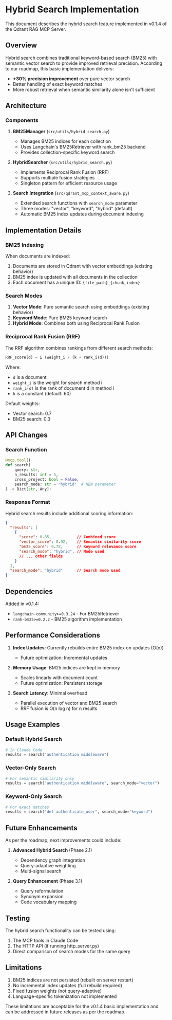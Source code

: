 # Hybrid Search Implementation

This document describes the hybrid search feature implemented in v0.1.4 of the Qdrant RAG MCP Server.

## Overview

Hybrid search combines traditional keyword-based search (BM25) with semantic vector search to provide improved retrieval precision. According to our roadmap, this basic implementation delivers:

- **+30% precision improvement** over pure vector search
- Better handling of exact keyword matches
- More robust retrieval when semantic similarity alone isn't sufficient

## Architecture

### Components

1. **BM25Manager** (`src/utils/hybrid_search.py`)
   - Manages BM25 indices for each collection
   - Uses Langchain's BM25Retriever with rank_bm25 backend
   - Provides collection-specific keyword search

2. **HybridSearcher** (`src/utils/hybrid_search.py`)
   - Implements Reciprocal Rank Fusion (RRF) 
   - Supports multiple fusion strategies
   - Singleton pattern for efficient resource usage

3. **Search Integration** (`src/qdrant_mcp_context_aware.py`)
   - Extended search functions with `search_mode` parameter
   - Three modes: "vector", "keyword", "hybrid" (default)
   - Automatic BM25 index updates during document indexing

## Implementation Details

### BM25 Indexing

When documents are indexed:
1. Documents are stored in Qdrant with vector embeddings (existing behavior)
2. BM25 index is updated with all documents in the collection
3. Each document has a unique ID: `{file_path}_{chunk_index}`

### Search Modes

1. **Vector Mode**: Pure semantic search using embeddings (existing behavior)
2. **Keyword Mode**: Pure BM25 keyword search
3. **Hybrid Mode**: Combines both using Reciprocal Rank Fusion

### Reciprocal Rank Fusion (RRF)

The RRF algorithm combines rankings from different search methods:

```python
RRF_score(d) = Σ (weight_i / (k + rank_i(d)))
```

Where:
- `d` is a document
- `weight_i` is the weight for search method i
- `rank_i(d)` is the rank of document d in method i
- `k` is a constant (default: 60)

Default weights:
- Vector search: 0.7
- BM25 search: 0.3

## API Changes

### Search Function

```python
@mcp.tool()
def search(
    query: str, 
    n_results: int = 5, 
    cross_project: bool = False,
    search_mode: str = "hybrid"  # NEW parameter
) -> Dict[str, Any]:
```

### Response Format

Hybrid search results include additional scoring information:

```json
{
  "results": [
    {
      "score": 0.85,           // Combined score
      "vector_score": 0.92,    // Semantic similarity score
      "bm25_score": 0.78,      // Keyword relevance score
      "search_mode": "hybrid", // Mode used
      // ... other fields
    }
  ],
  "search_mode": "hybrid"      // Search mode used
}
```

## Dependencies

Added in v0.1.4:
- `langchain-community>=0.3.24` - For BM25Retriever
- `rank-bm25>=0.2.2` - BM25 algorithm implementation

## Performance Considerations

1. **Index Updates**: Currently rebuilds entire BM25 index on updates (O(n))
   - Future optimization: Incremental updates

2. **Memory Usage**: BM25 indices are kept in memory
   - Scales linearly with document count
   - Future optimization: Persistent storage

3. **Search Latency**: Minimal overhead
   - Parallel execution of vector and BM25 search
   - RRF fusion is O(n log n) for n results

## Usage Examples

### Default Hybrid Search
```python
# In Claude Code
results = search("authentication middleware")
```

### Vector-Only Search
```python
# For semantic similarity only
results = search("authentication middleware", search_mode="vector")
```

### Keyword-Only Search
```python
# For exact matches
results = search("def authenticate_user", search_mode="keyword")
```

## Future Enhancements

As per the roadmap, next improvements could include:
1. **Advanced Hybrid Search** (Phase 2.1)
   - Dependency graph integration
   - Query-adaptive weighting
   - Multi-signal search

2. **Query Enhancement** (Phase 3.1)
   - Query reformulation
   - Synonym expansion
   - Code vocabulary mapping

## Testing

The hybrid search functionality can be tested using:
1. The MCP tools in Claude Code
2. The HTTP API (if running http_server.py)
3. Direct comparison of search modes for the same query

## Limitations

1. BM25 indices are not persisted (rebuilt on server restart)
2. No incremental index updates (full rebuild required)
3. Fixed fusion weights (not query-adaptive)
4. Language-specific tokenization not implemented

These limitations are acceptable for the v0.1.4 basic implementation and can be addressed in future releases as per the roadmap.